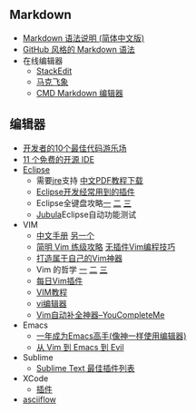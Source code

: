 ## Markdown
* [Markdown 语法说明 (简体中文版)](http://wowubuntu.com/markdown/)
* [GitHub 风格的 Markdown 语法](https://github.com/cssmagic/blog/issues/13)
* 在线编辑器
    * [StackEdit](https://stackedit.io/)
    * [马克飞象](http://maxiang.info/)  
    * [CMD Markdown 编辑器](http://www.zybuluo.com/mdeditor)

## 编辑器
* [开发者的10个最佳代码游乐场](http://blog.jobbole.com/72798/)
* [11 个免费的开源 IDE](http://www.iteye.com/news/20472)
* [Eclipse](http://www.eclipse.org/downloads/)
    * 需要[jre](http://www.oracle.com/technetwork/java/javase/downloads/)支持 [中文PDF教程下载](http://sourceforge.net/projects/tankhawkdocs/files/Tutorial/Eclipse%20Tutorial%20cn.pdf/download)
    * [Eclipse开发经常用到的插件](http://utopialxw.iteye.com/blog/1483227)
    * Eclipse全键盘攻略[一](http://www.blogbus.com/logs/103037567.html) [二](http://www.blogbus.com/fallenlord-logs/113793095.html) [三](http://www.blogbus.com/logs/144450174.html)
    * [Jubula](http://www.oschina.net/p/jubula)Eclipse自动功能测试
* VIM
    * [中文手册](http://vimcdoc.sourceforge.net/doc/help.html) [另一个](http://man.chinaunix.net/newsoft/vi/doc/usr_toc.html)
    * [简明 Vim 练级攻略](http://coolshell.cn/articles/5426.html) [无插件Vim编程技巧](http://coolshell.cn/articles/11312.html)
    * [打造属于自己的Vim神器](http://zilongshanren.com/blog/2013/01/15/vim-the-killer/)
    * Vim 的哲学 [一](http://blog.segmentfault.com/nightire/1190000000445598) [二](http://blog.segmentfault.com/nightire/1190000000445621) [三](http://blog.segmentfault.com/nightire/1190000000446738)
    * [每日Vim插件](http://foocoder.com/blog/categories/vim/)
    * [VIM教程](http://www.linuxsir.org/bbs/showthread.php?t=194868)
    * [vi编辑器](http://blog.csdn.net/zhaoxinglei0309/article/details/7057064)
    * [Vim自动补全神器–YouCompleteMe](http://blog.marchtea.com/archives/161)
* Emacs
    * [一年成为Emacs高手(像神一样使用编辑器)](https://github.com/redguardtoo/mastering-emacs-in-one-year-guide/blob/master/guide-zh.org)
    * [从 Vim 到 Emacs 到 Evil](http://ceyes.github.io/2015-01/from-Vim-to-Emacs/)
* Sublime
    * [Sublime Text 最佳插件列表](http://blog.jobbole.com/79326/)
* XCode
    * [插件](http://segmentfault.com/q/1010000002403721)
* [asciiflow](http://asciiflow.com/)
   
